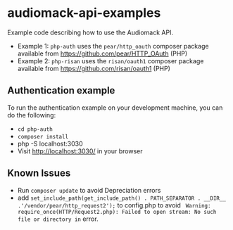 # audiomack-api-examples

Example code describing how to use the Audiomack API.

* Example 1: `php-auth` uses the `pear/http_oauth` composer package available from https://github.com/pear/HTTP_OAuth (PHP)
* Example 2: `php-risan` uses the `risan/oauth1` composer package available from https://github.com/risan/oauth1 (PHP)

## Authentication example

To run the authentication example on your development machine, you can do the following:

* `cd php-auth`
* `composer install`
* php -S localhost:3030
* Visit <a href="http://localhost:3030/">http://localhost:3030/</a> in your browser

## Known Issues
- Run `composer update` to avoid Depreciation errors
- add `set_include_path(get_include_path() . PATH_SEPARATOR . __DIR__ .'/vendor/pear/http_request2');` to config.php to avoid ``` Warning: require_once(HTTP/Request2.php): Failed to open stream: No such file or directory in``` error.
